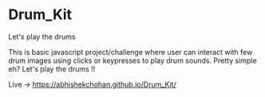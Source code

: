 # Drum_Kit
Let's play the drums


This is basic javascript project/challenge where user can interact with few drum images using clicks or keypresses to play drum sounds.
Pretty simple eh? Let's play the drums !!

Live -> https://abhishekchohan.github.io/Drum_Kit/

